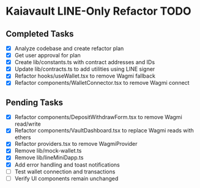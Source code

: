 # Kaiavault LINE-Only Refactor TODO

## Completed Tasks
- [x] Analyze codebase and create refactor plan
- [x] Get user approval for plan
- [x] Create lib/constants.ts with contract addresses and IDs
- [x] Update lib/contracts.ts to add utilities using LINE signer
- [x] Refactor hooks/useWallet.tsx to remove Wagmi fallback
- [x] Refactor components/WalletConnector.tsx to remove Wagmi connect

## Pending Tasks
- [x] Refactor components/DepositWithdrawForm.tsx to remove Wagmi read/write
- [x] Refactor components/VaultDashboard.tsx to replace Wagmi reads with ethers
- [x] Refactor providers.tsx to remove WagmiProvider
- [x] Remove lib/mock-wallet.ts
- [x] Remove lib/lineMiniDapp.ts
- [x] Add error handling and toast notifications
- [ ] Test wallet connection and transactions
- [ ] Verify UI components remain unchanged
